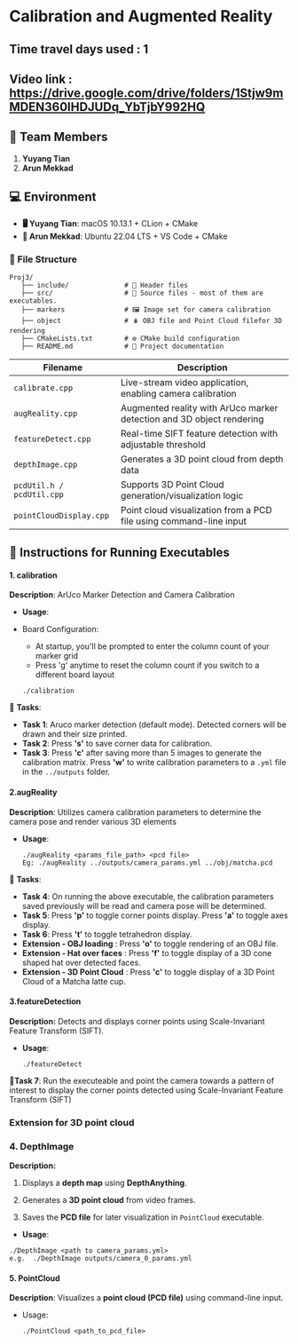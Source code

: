 # Calibration and Augmented Reality
## Time travel days used : 1
## Video link : https://drive.google.com/drive/folders/1Stjw9mMDEN360IHDJUDq_YbTjbY992HQ

## 👥 Team Members
1. **Yuyang Tian**
2. **Arun Mekkad**

## 💻 Environment
- **🖥️ Yuyang Tian**: macOS 10.13.1 + CLion + CMake
- **🐧 Arun Mekkad**: Ubuntu 22.04 LTS + VS Code + CMake

### 📂 File Structure
```
Proj3/
   ├── include/              # 📁 Header files
   ├── src/                  # 📁 Source files - most of them are executables.
   ├── markers               # 🖼️ Image set for camera calibration
   ├── object                # 🪆 OBJ file and Point Cloud filefor 3D rendering
   ├── CMakeLists.txt        # ⚙️ CMake build configuration
   ├── README.md             # 📖 Project documentation
```
| **Filename**              | **Description**                                              |
|---------------------------| ------------------------------------------------------------ |
| `calibrate.cpp`           | Live-stream video application, enabling camera calibration   |
| `augReality.cpp`          | Augmented reality with ArUco marker detection and 3D object rendering |
| `featureDetect.cpp`       | Real-time SIFT feature detection with adjustable threshold   |
| `depthImage.cpp`          | Generates a 3D point cloud from depth data                   |
| `pcdUtil.h / pcdUtil.cpp` | Supports 3D Point Cloud generation/visualization logic       |
| `pointCloudDisplay.cpp`   | Point cloud visualization from a PCD file using command-line input |

## 📌 Instructions for Running Executables

#### **1. calibration**

**Description**: ArUco Marker Detection and Camera Calibration
- **Usage**:
- Board Configuration:
  
  * At startup, you'll be prompted to enter the column count of your marker grid
  * Press 'g' anytime to reset the column count if you switch to a different board layout
  
  ```
  ./calibration
  ```

🔹 **Tasks**:

- **Task 1**: Aruco marker detection (default mode). Detected corners will be drawn and their size printed.
- **Task 2**: Press **'s'** to save corner data for calibration.
- **Task 3**: Press **'c'** after saving more than 5 images to generate the calibration matrix. Press **'w'** to write calibration parameters to a `.yml` file in the `../outputs` folder.

#### 2.augReality

**Description**: Utilizes camera calibration parameters to determine the camera pose and render various 3D elements

- **Usage**:

  ```
  ./augReality <params_file_path> <pcd file>
  Eg: ./augReality ../outputs/camera_params.yml ../obj/matcha.pcd
  ```

🔹 **Tasks**:

- **Task 4**: On running the above executable, the calibration parameters saved previously will be read and camera pose will be determined.
- **Task 5**: Press **'p'** to toggle corner points display. Press **'a'** to toggle axes display.
- **Task 6**: Press **'t'** to toggle tetrahedron display.
- **Extension - OBJ loading** : Press **'o'** to toggle rendering of an OBJ file.
- **Extension - Hat over faces** : Press **'f'** to toggle display of a 3D cone shaped hat    over detected faces.
- **Extension - 3D Point Cloud** : Press **'c'** to toggle display of a 3D Point Cloud of a Matcha latte cup.

#### **3.featureDetection**

**Description:** Detects and displays corner points using Scale-Invariant Feature Transform (SIFT).

* **Usage**:

  ```
  ./featureDetect
  ```

🔹**Task 7**:  Run the executeable and point the camera towards a pattern of interest to display the corner points detected using Scale-Invariant Feature Transform (SIFT)

### Extension for 3D point cloud

### 4. DepthImage

**Description:** 

1. Displays a **depth map** using **DepthAnything**.

2. Generates a **3D point cloud** from video frames.

3. Saves the **PCD file** for later visualization in `PointCloud` executable.

* **Usage**:

```
./DepthImage <path to camera_params.yml>
e.g.  ./DepthImage outputs/camera_0_params.yml
```

#### 5. PointCloud

**Description**: Visualizes a **point cloud (PCD file)** using command-line input.

* Usage:

  ```
  ./PointCloud <path_to_pcd_file>
  ```